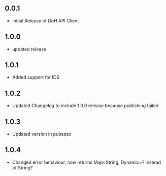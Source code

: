 ## 0.0.1

* Initial Release of DoH API Client

## 1.0.0

* updated release

## 1.0.1    

* Added support for IOS

## 1.0.2

* Updated Changelog to include 1.0.0 release because publishing failed

## 1.0.3

* Updated version in pubspec

## 1.0.4

* Changed error behaviour, now returns Map<String, Dynamic>? instead of String?

